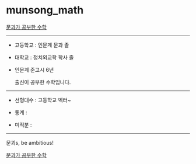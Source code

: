 # munsong_math

[문과가 공부한 수학](https://github.com/juneilsam/munsong_math/wiki)

---

- 고등학교 : 인문계 문과 졸

- 대학교 : 정치외교학 학사 졸

- 인문계 준고시 6년

  출신이 공부한 수학입니다.

---

- 선형대수 : 고등학교 벡터~

- 통계 : 

- 미적분 : 

---

문괴s, be ambitious!

[문과가 공부한 수학](https://github.com/juneilsam/munsong_math/wiki)
